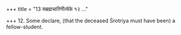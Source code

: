 +++
title = "13 सब्रह्मचारिणीत्येके १२ …"

+++
12. Some declare, (that the deceased Śrotriya must have been) a fellow-student.

